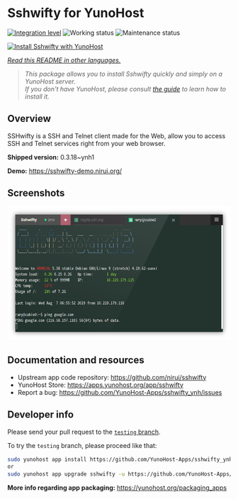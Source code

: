<!--
N.B.: This README was automatically generated by <https://github.com/YunoHost/apps/tree/master/tools/readme_generator>
It shall NOT be edited by hand.
-->

# Sshwifty for YunoHost

[![Integration level](https://apps.yunohost.org/badge/integration/sshwifty)](https://ci-apps.yunohost.org/ci/apps/sshwifty/)
![Working status](https://apps.yunohost.org/badge/state/sshwifty)
![Maintenance status](https://apps.yunohost.org/badge/maintained/sshwifty)

[![Install Sshwifty with YunoHost](https://install-app.yunohost.org/install-with-yunohost.svg)](https://install-app.yunohost.org/?app=sshwifty)

*[Read this README in other languages.](./ALL_README.md)*

> *This package allows you to install Sshwifty quickly and simply on a YunoHost server.*  
> *If you don't have YunoHost, please consult [the guide](https://yunohost.org/install) to learn how to install it.*

## Overview

SSHwifty is a SSH and Telnet client made for the Web, allow you to access SSH and Telnet services right from your web browser.

**Shipped version:** 0.3.18~ynh1

**Demo:** <https://sshwifty-demo.nirui.org/>

## Screenshots

![Screenshot of Sshwifty](./doc/screenshots/Screenshot.png)

## Documentation and resources

- Upstream app code repository: <https://github.com/nirui/sshwifty>
- YunoHost Store: <https://apps.yunohost.org/app/sshwifty>
- Report a bug: <https://github.com/YunoHost-Apps/sshwifty_ynh/issues>

## Developer info

Please send your pull request to the [`testing` branch](https://github.com/YunoHost-Apps/sshwifty_ynh/tree/testing).

To try the `testing` branch, please proceed like that:

```bash
sudo yunohost app install https://github.com/YunoHost-Apps/sshwifty_ynh/tree/testing --debug
or
sudo yunohost app upgrade sshwifty -u https://github.com/YunoHost-Apps/sshwifty_ynh/tree/testing --debug
```

**More info regarding app packaging:** <https://yunohost.org/packaging_apps>
